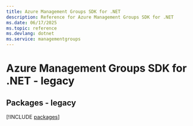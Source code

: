 ```yaml
---
title: Azure Management Groups SDK for .NET
description: Reference for Azure Management Groups SDK for .NET
ms.date: 06/17/2025
ms.topic: reference
ms.devlang: dotnet
ms.service: managementgroups
---
```

# Azure Management Groups SDK for .NET - legacy
## Packages - legacy
[!INCLUDE [packages](management-groups-index.md)]